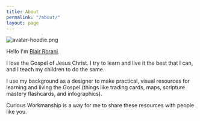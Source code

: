 ```yaml
---
title: About
permalink: "/about/"
layout: page
---
```


![avatar-hoodie.png](/uploads/avatar-hoodie.png)

Hello I'm [Blair Rorani](http://blair.rorani.com).

I love the Gospel of Jesus Christ. I try to learn and live it the best that I can, and I teach my children to do the same.

I use my background as a designer to make practical, visual resources for learning and living the Gospel (things like trading cards, maps, scripture mastery flashcards, and infographics).

Curious Workmanship is a way for me to share these resources with people like you.